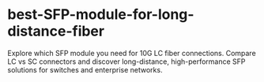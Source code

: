 # best-SFP-module-for-long-distance-fiber
Explore which SFP module you need for 10G LC fiber connections. Compare LC vs SC connectors and discover long-distance, high-performance SFP solutions for switches and enterprise networks.
